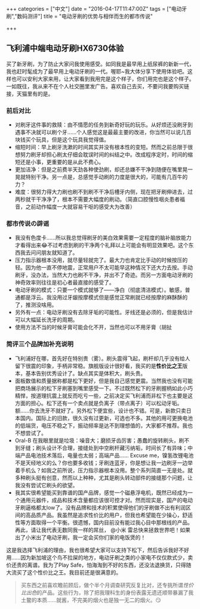 +++
categories = ["中文"]
date = "2016-04-17T11:47:00Z"
tags = ["电动牙刷","数码测评"]
title = "电动牙刷的优势与相伴而生的都市传说"

+++

飞利浦中端电动牙刷HX6730体验
------

买了新牙刷，为了防止大家问我使用感受。如同我是最早用上纸尿裤的新新一代，我也赶时髦成为了最早用上电动牙刷的一代。喔耶~我大体分享下使用体验吧。这样也可以安利大家来用，让大家看到我用完是这个样子，你们用完也是这个样子。一如既往，我从来不在个人社交圈里发广告。喜欢自己去买，不要问我要购买链接，天猫里有的是。

### 前后对比

* 对刷牙这件事的救赎：由不情愿的任务到新奇好玩的玩乐。从好烦还没刷牙到遇事不决就可以刷个牙……个人感觉这是最最主要的改进，你当然可以说几百块钱买个玩具，但是这个玩具我觉得值。
* 缩短时间：早上刷牙洗漱的时间其实并没有根本性的变短。然而之前总限于很想努力刷牙却担心刷太仔细会耽误时间的纠结之中。改成程序定时，时间的缩短还是小事，更重要的是从此不费心。
* 更加洁净：但是之前费半天劲各种使劲刷，却还总嫌不干净到随便在嘴里晃一晃就特别干净。另一点是，总感觉手动刷的力度是很大的，可能有几百牛的力？
* 难度：很努力得大力刷也刷不到刷不干净后槽牙内侧，现在把牙刷伸进去，过两秒就干干净净了，根本不需要大幅度的刷动。（简直口腔慢性咽炎患者福音，之前动作幅度一大就容易干呕的感受大为改善）


### 都市传说の辟谣

* 我没有色度卡……所以我总觉得刷牙的美白效果需要一定程度的脑补脑放能力才看得出来😂不过考虑到刷的干净两个礼拜以上可能会有明显效果吧。这个东西我去问问朋友就知道了。
* 压力指示器根本没用，就尽量轻就完了。最大力也肯定比手动的时候按压的轻。因为他一直不停地震，正常用户不太可能早这种情况下还大力去按。手动刷牙，没办法，当然大力也刷不干净，并出不了奇迹。而另一方面电动牙刷的神奇效率则往往是初心者最直接的感受了。
* 电动牙刷的模式：只要一个模式就够了——净白（彻底清洁模式）。敏感，普通都是浮云。我没用过牙龈按摩模式但是感觉正常刷就已经按摩的麻酥酥的了，推测没啥用。
* 另外有一点：电动牙刷没有去除牙垢的可能性。牙线还是必须的，但是我估计可以大幅延长洗牙的周期。
* 使用方法不当的时候牙膏可能会化不开，当然也可以不用牙膏（胡扯

### 简评三个品牌加补充说明

* 飞利浦好在哪，首先好在特别贵（雾）。刷头震得飞起，刷杆却几乎没有给人留下很震的印象，手柄非常稳。旗舰版设计很好看，我买的是**性价比之王**版本，基本告别优秀设计了。缺点其实是体积大，刷头贵。
* 面板数值和质量据称都是松下更好，但是我自己感觉更震。当然我也没有可能把商场展示的松下牙刷塞到嘴里感受一下。不过既然松下的牙刷握柄如此小巧精悍，按道理抗震上就反而吃亏一些，之前决定买飞利浦而非松下也主要是这方面的担心。松下还有一个卖点就是负离子（带点离子）可以松动牙垢。额……你去洗牙不就好了。另外松下便宜些，设计也不错。可是，新款只卖日本国内。国际上的旧款，很久没有过更新，可选也不多。其他的用可更换电池的低端货，电压不稳之下，振动频率是达不到理想值的，大家都不推荐。我也不想尝试了。
* Oral-B 在我眼里就是垃圾：噪音大；磨损牙齿厉害；愚蠢的旋转刷头，刷不到牙缝；刷头设计不合理，接缝处到中空刷杆藏污纳垢，时间长了有异味；中端产品电池技术落后，电量也太弱；高端产品…… Excuse me，镍氢改锂电池不是天经地义的么？你也要多收钱；牙刷连蓝牙，你是想让我一边刷牙一边举着手机么？如我之前所说，压力指示器根本没用。整个系列简直一无是处。就多种刷头挺有创意，然而以上种种，尤其是刷头转动部件的接缝那个问题，让我没有尝试它刷头的欲望。
* 我其实很希望能买到靠谱的国产品牌，感觉一个磁悬浮电机，既然已经成为一个通用元器件，成品和技术含量都应该很可控才对。然而现实是，国产的电动牙刷逼格都太low了。没有品牌和技术的积累使得他们的牙刷做不出有利润区间的高品质产品。我虽然是追求性价比的用户，但我也希望能在少操心，舒适性等方面取得一个平衡。很遗憾，国内目前没有能过我心目中那根线的产品。再此，请让我代表无数同我一样的屌丝， @小米 雷总快来拯救世界吧！如果出了小米出了电动牙刷，我一定会买你们家的电饭煲的！

这是我选择飞利浦的理由，我也很希望大家可以支持下松下，然后告诉我好不好用……因为新加坡这个鸟不拉屎的地方，电动牙刷之类的小家电不仅仅款式少，卖价还贵的离谱。我为了Play Safe，怕海淘到不好的东西，还没法退换货，只得随大流买了这个性价比之王。我目前还是很满意的。

> 买东西之前喜欢瞻前顾后，做个半个月调查研究反复比对，还专挑所谓*性价比出色*的产品。这些行为，除了把我理科生的身份表露无遗还顺带暴漏了我土鳖的本质……就酱，不完美的烟火也是独一无二的烟火。😏